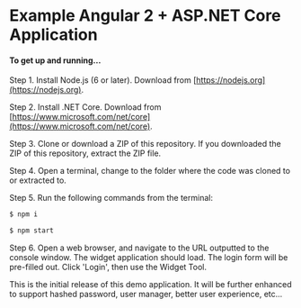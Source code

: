 # Example Angular 2 + ASP.NET Core Application

#### To get up and running...

Step 1. Install Node.js (6 or later). Download from [https://nodejs.org](https://nodejs.org).

Step 2. Install .NET Core. Download from [https://www.microsoft.com/net/core](https://www.microsoft.com/net/core).

Step 3. Clone or download a ZIP of this repository. If you downloaded the ZIP of this repository, extract the ZIP file.

Step 4. Open a terminal, change to the folder where the code was cloned to or extracted to.

Step 5. Run the following commands from the terminal:

```bash
$ npm i

$ npm start
```

Step 6. Open a web browser, and navigate to the URL outputted to the console window. The widget application should load. The login form will be pre-filled out. Click 'Login', then use the Widget Tool.

This is the initial release of this demo application. It will be further enhanced to support hashed password, user manager, better user experience, etc...